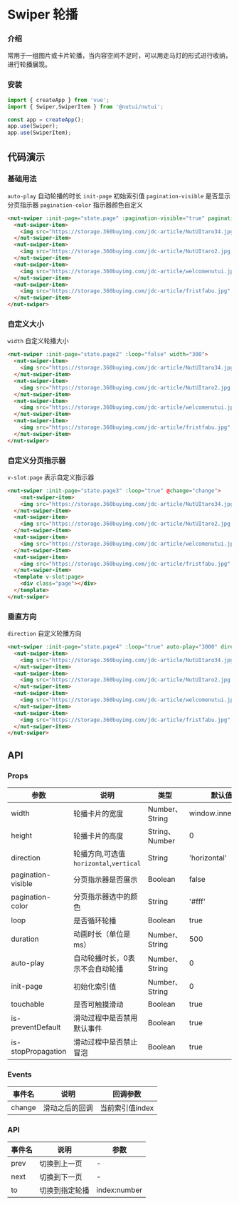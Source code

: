 # Swiper 轮播

### 介绍

常用于一组图片或卡片轮播，当内容空间不足时，可以用走马灯的形式进行收纳，进行轮播展现。

### 安装

```javascript
import { createApp } from 'vue';
import { Swiper,SwiperItem } from '@nutui/nutui';

const app = createApp();
app.use(Swiper);
app.use(SwiperItem);
```

## 代码演示

### 基础用法

`auto-play` 自动轮播的时长
`init-page` 初始索引值
`pagination-visible` 是否显示分页指示器
`pagination-color` 指示器颜色自定义

```html
<nut-swiper :init-page="state.page" :pagination-visible="true" pagination-color="#426543" auto-play="3000">
  <nut-swiper-item>
    <img src="https://storage.360buyimg.com/jdc-article/NutUItaro34.jpg" alt="" />
  </nut-swiper-item>
  <nut-swiper-item>
    <img src="https://storage.360buyimg.com/jdc-article/NutUItaro2.jpg'" alt="" />
  </nut-swiper-item>
  <nut-swiper-item>
    <img src="https://storage.360buyimg.com/jdc-article/welcomenutui.jpg" alt="" />
  </nut-swiper-item>
  <nut-swiper-item>
    <img src="https://storage.360buyimg.com/jdc-article/fristfabu.jpg" alt="" />
  </nut-swiper-item>
</nut-swiper>
```

### 自定义大小

`width` 自定义轮播大小

```html
<nut-swiper :init-page="state.page2" :loop="false" width="300">
  <nut-swiper-item>
    <img src="https://storage.360buyimg.com/jdc-article/NutUItaro34.jpg" alt="" />
  </nut-swiper-item>
  <nut-swiper-item>
    <img src="https://storage.360buyimg.com/jdc-article/NutUItaro2.jpg'" alt="" />
  </nut-swiper-item>
  <nut-swiper-item>
    <img src="https://storage.360buyimg.com/jdc-article/welcomenutui.jpg" alt="" />
  </nut-swiper-item>
  <nut-swiper-item>
    <img src="https://storage.360buyimg.com/jdc-article/fristfabu.jpg" alt="" />
  </nut-swiper-item>
</nut-swiper>
```

### 自定义分页指示器

`v-slot:page` 表示自定义指示器

```html
<nut-swiper :init-page="state.page3" :loop="true" @change="change">
    <nut-swiper-item>
    <img src="https://storage.360buyimg.com/jdc-article/NutUItaro34.jpg" alt="" />
  </nut-swiper-item>
  <nut-swiper-item>
    <img src="https://storage.360buyimg.com/jdc-article/NutUItaro2.jpg'" alt="" />
  </nut-swiper-item>
  <nut-swiper-item>
    <img src="https://storage.360buyimg.com/jdc-article/welcomenutui.jpg" alt="" />
  </nut-swiper-item>
  <nut-swiper-item>
    <img src="https://storage.360buyimg.com/jdc-article/fristfabu.jpg" alt="" />
  </nut-swiper-item>
  <template v-slot:page>
    <div class="page"></div>
  </template>
</nut-swiper>
```

### 垂直方向

`direction` 自定义轮播方向


```html
<nut-swiper :init-page="state.page4" :loop="true" auto-play="3000" direction="vertical" height="150" :pagination-visible="true" style="height: 150px">
  <nut-swiper-item>
    <img src="https://storage.360buyimg.com/jdc-article/NutUItaro34.jpg" alt="" />
  </nut-swiper-item>
  <nut-swiper-item>
    <img src="https://storage.360buyimg.com/jdc-article/NutUItaro2.jpg'" alt="" />
  </nut-swiper-item>
  <nut-swiper-item>
    <img src="https://storage.360buyimg.com/jdc-article/welcomenutui.jpg" alt="" />
  </nut-swiper-item>
  <nut-swiper-item>
    <img src="https://storage.360buyimg.com/jdc-article/fristfabu.jpg" alt="" />
  </nut-swiper-item>
</nut-swiper>
```


## API

### Props

| 参数                   | 说明                                                        | 类型           | 默认值      |
| ---------------------- | ----------------------------------------------------------- | -------------- | ----------- |
| width                   | 轮播卡片的宽度           | Number、String        | window.innerWidth       |
| height                | 轮播卡片的高度                                                    | String、Number | 0        |
| direction               | 轮播方向,可选值`horizontal`,`vertical`     | String | 'horizontal'         |
| pagination-visible          | 分页指示器是否展示                                              | Boolean         | false           |
| pagination-color         | 分页指示器选中的颜色                                              | String  | '#fff'           |
| loop           | 是否循环轮播                                                | Boolean        | true       |
| duration                | 动画时长（单位是ms）                                                | Number、String        | 500        |
| auto-play | 自动轮播时长，0表示不会自动轮播                                          | Number、String        | 0        |
| init-page               | 初始化索引值                   | Number、String         | 0    |
| touchable             | 是否可触摸滑动                                                      | Boolean         | true          |
| is-preventDefault                  | 滑动过程中是否禁用默认事件                                              | Boolean  | true           |
| is-stopPropagation               | 滑动过程中是否禁止冒泡                    | Boolean         | true    |



### Events

| 事件名           | 说明                   | 回调参数     |
| ---------------- | ---------------------- | ------------ |
| change            | 滑动之后的回调         | 当前索引值index |



### API

| 事件名           | 说明                   | 参数     |
| ---------------- | ---------------------- | ------------ |
| prev            | 切换到上一页         | - |
| next            | 切换到下一页         | - |
| to            | 切换到指定轮播         | index:number |